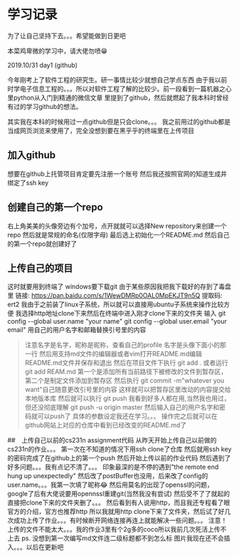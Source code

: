 # 学习记录
为了让自己坚持下去。。。希望能做到日更吧

本菜鸡卑微的学习中，请大佬勿喷😁

2019.10/31 day1 (github)

今年刚考上了软件工程的研究生。研一事情比较少就想自己学点东西
由于我以前时学电子信息工程的。。。所以对软件工程了解的比较少。前一段看到一篇机器之心里python从入门到精通的微信文章
里提到了github，然后就燃起了我本科时曾经有过的学习github的想法。

其实我在本科的时候用过一点github但是只会clone。。。
我之前用过的github都是当成网页浏览来使用了，完全没想到要在黑乎乎的终端里在上传项目
## 加入github
想要在github上托管项目肯定要先注册一个账号
然后我还按照官网的知道生成并绑定了ssh key

## 创建自己的第一个repo
右上角美美的头像旁边有个加号，点开就就可以选择New repository来创建一个repo
然后就是常规的命名(仅限字母)
最后选上初始化一个README.md
然后自己的第一个repo就创建好了

## 上传自己的项目
这时就要用到终端了
windows要下载git 由于某些原因我把我下载好的存到了毒盘里
链接: https://pan.baidu.com/s/1WewDMRp0OAL0MpEKJT9n5Q 
提取码: ert2
我由于之前装了linux子系统，所以就可以直接用ubuntu子系统来操作比较方便
我选择http地址clone下来然后在终端中进入刚才clone下来的文件夹
输入
    git config --global user.name "your name"
    git config --global user.email "your email"
用自己的用户名字和邮箱替换引号里的内容
>注意名字是名字，昵称是昵称，查看自己的profile 名字是头像下面小的那一行
然后用支持md文件的编辑器或者vim打开README.md编辑README.md文件并保存和退出
然后在项目文件下执行
git add .
或者运行git add REAM.md
第一个是添加所有当前路径下被修改的文件到暂存区，第二个是制定文件添加到暂存区
然后执行
git commit -m"whatever you want"自己随意更改引号里的内容
这样就可以把暂存区里改动的内容提交给本地版本库
然后就可以执行
git push
我看到好多人都在用,当然我也用过，但还没彻底理解
git push -u origin master
然后输入自己的用户名字和密码就可以push了
具体的参数设定我还在学习。。。
操作完之后就可以在github网站上对应的仓库中看到已经改变的README.md了

##　上传自己以前的cs231n assignment代码
从昨天开始上传自己以前做的cs231n的作业。。。
第一次在不知道的情况下用ssh clone了仓库
然后就用ssh key的密码完成了在github上的第一个push
然后开始上传以前的作业代码
然后遇到了好多问题。。。我有点记不清了。。。
印象最深的是不停的遇到"the remote end hung up unexpectedly"
然后改了postBuffer也没用，后来改了config的user.name。。。我第一次填了昵称😂
然后用莫名的出现了openssl的问题，google了后有大佬说要用opennssl重建git(当然我没有尝试)
然后受不了了就起的直接把clone下来的文件夹删了。。。
然后看到有人说用http，而且我还专程看了眼官方的介绍，官方也推荐http
所以我就用http clone下来了文件夹，然后试了好几次成功上传了作业。。。有时候断开网络连接再连上就能解决一些问题。。。
注意！上传的文件不能太大。。。我的作业3里有个2g多的coco所以我前几次死活上传不上去
ps. 没想到第一次编写md文件连二级标题都不到怎么标
    图片我现在还不会插入。。。以后在更新吧
